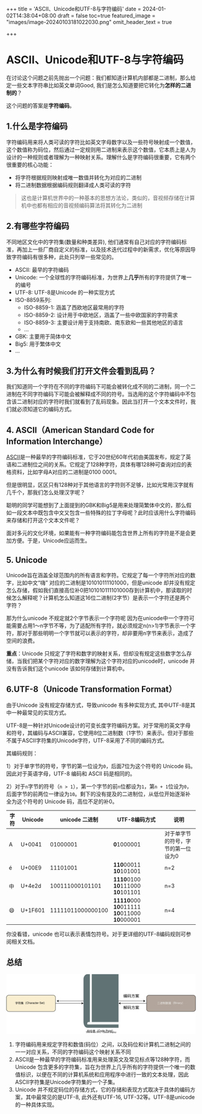 +++
title = 'ASCII、Unicode和UTF-8与字符编码'
date = 2024-01-02T14:38:04+08:00
draft = false
toc=true
featured_image = "images/image-20240103181022030.png"
omit_header_text = true

+++

# ASCII、Unicode和UTF-8与字符编码

在讨论这个问题之前先抛出一个问题：我们都知道计算机内部都是二进制，那么给定一些文本字符串比如英文单词Good, 我们是怎么知道要把它转化为**怎样的二进制的**？

<!--more-->

这个问题的答案是**字符编码**。

## 1.什么是字符编码

字符编码用来将人类可读的字符比如英文字母数字以及一些符号映射成一个数值，这个数值称为码位，然后通过一定规则用二进制来表示这个数值，它本质上是人为设计的一种规则或者理解为一种映射关系。理解什么是字符编码很重要，它有两个很重要的核心功能：

* 将字符根据规则映射成唯一数值并转化为对应的二进制
* 将二进制数据根据编码规则翻译成人类可读的字符

> 这也是计算机世界中的一种基本的思想方法论，类似的，音视频存储在计算机中也都有相应的音视频编码算法将其转化为二进制

## 2.有哪些字符编码

不同地区文化中的字符集(数量和种类差异), 他们通常有自己对应的字符编码标准，再加上一些厂商自定义的标准，以及技术迭代过程中的新需求，优化等原因导致字符编码有很多种，此处只列举一些常见的。

* ASCII: 最早的字符编码
* Unicode: 一个全球性的字符编码标准，为世界上**几乎**所有的字符提供了唯一的编号
* UTF-8: UTF-8是Unicode 的一种实现方式
* ISO-8859系列:
  * ISO-8859-1: 涵盖了西欧地区最常用的字符
  * ISO-8859-2: 设计用于中欧地区，涵盖了一些中欧国家的字符需求
  * ISO-8859-3: 主要设计用于支持南欧、南东欧和一些其他地区的语言
  * ...
* GBK: 主要用于简体中文
* Big5: 用于繁体中文
* ...

## 3.为什么有时候我们打开文件会看到乱码？

我们知道同一个字符在不同的字符编码下可能会被转化成不同的二进制，同一个二进制在不同字符编码下可能会被解释成不同的符号。当选用的这个字符编码中不包含该二进制对应的字符时我们就看到了乱码现象。因此当打开一个文本文件时，我们就必须知道它的编码方式。

## 4. ASCII（American Standard Code for Information Interchange）

[ASCII](https://zh.wikipedia.org/wiki/ASCII)是一种最早的字符编码标准，它于20世纪60年代初由美国发布，规定了英语和二进制位之间的关系。它规定了128种字符，具体有哪128种可查询对应的表格资料，比如字母A对应的二进制是0100 0001。

但是很明显，区区只有128种对于其他语言的字符则不足够，比如光常用汉字就有几千个，那我们怎么处理汉字呢？

聪明的同学可能想到了上面提到的GBK和Big5是用来处理简繁体中文的，那么假如一段文本中既包含中文又包含一些特殊的拉丁字母呢？此时应该用什么字符编码来存储和打开这个文本文件呢？

面对多元的文化环境，如果能有一种字符编码能包含世界上所有的字符是不是会更加方便。于是，Unicode应运而生。

## 5. Unicode

Unicode旨在涵盖全球范围内的所有语言和字符。它规定了每一个字符所对应的数字，比如中文“嗨” 对应的二进制是101010111101000，但是unicode 却并没有规定怎么存储，假如我们直接高位补0把101010111101000存到计算机中，那读取的时候怎么解释呢？计算机怎么知道这16位二进制(2字节）是表示一个字符还是两个字符？

那为什么unicode 不规定就2个字节表示一个字符呢 因为在unicode中一个字符可能需要占用1～n字节不等，为了适配所有字符，就必须规定n(n>1)字节表示一个字符，那对于那些明明一个字节就可以表示的字符，却非要用n字节来表示，造成了空间的浪费。

**重点**：Unicode 只规定了字符和数字的映射关系，但却没有规定这些数字怎么存储，当我们把某个字符对应的数字理解为这个字符对应的unicode时，unicode 并没有告诉我们这个unicode 该如何存储到计算机中。

## 6.UTF-8（Unicode Transformation Format）

由于Unicode 没有规定存储方式，导致unicode 有多种实现方式, 其中UTF-8是其中一种最常见的实现方式。

UTF-8是一种针对Unicode设计的可变长度字符编码方案。对于常用的英文字母和符号，其编码与ASCII兼容，它使用8位二进制数（1字节）来表示。但对于那些不属于ASCII字符集的Unicode字符，UTF-8采用了不同的编码方式。

其编码规则：

1）对于单字节的符号，字节的第一位设为`0`，后面7位为这个符号的 Unicode 码。因此对于英语字母，UTF-8 编码和 ASCII 码是相同的。

2）对于`n`字节的符号（`n > 1`），第一个字节的前`n`位都设为`1`，第`n + 1`位设为`0`，后面字节的前两位一律设为`10`。剩下的没有提及的二进制位，从低位开始逐渐补全为这个符号的 Unicode 码，高位不足的补0。

| 字符 | Unicode | unicode 二进制    | UTF-8编码方式                                       | 说明                                |
| ---- | ------- | ----------------- | --------------------------------------------------- | ----------------------------------- |
| A    | U+0041  | 01000001          | **0**1000001                                        | 对于单字节的符号，字节的第一位设为0 |
| é    | U+00E9  | 11101001          | **110**00011 **10**101001                           | n=2                                 |
| 中   | U+4e2d  | 100111000101101   | **1110**0100 **10**111000 **10**101101              | n=3                                 |
| 😄    | U+1F601 | 11111011000000100 | **11110**000 **10**011111 **10**011000 **10**000001 | n=4                                 |


你没看错，unicode 也可以表示表情包符号。对于更详细的UTF-8编码规则可参阅相关文档。

## 总结

![charset](images/charset.svg)

1. 字符编码用来规定字符和数值(码位）之间，以及码位和计算机二进制之间的一一对应关系，不同的字符编码这个映射关系不同
2. ASCII是一种最早的字符编码标准用来处理英文及常见标点等128种字符，而Unicode 包含更多的字符集，旨在为世界上几乎所有的字符提供一个唯一的数值标识，以便在不同的计算机系统和应用程序中进行一致的文本处理，因此ASCII字符集是Unicode字符集的一个子集。
3. Unicode 并不规定码位的存储方式，它的存储和表现方式取决于具体的编码方案，其中最常见的是UTF-8, 此外还有UTF-16, UTF-32等。UTF-8是unicode 的一种具体实现。
